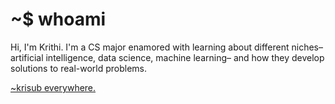# ~$ whoami

Hi, I'm Krithi. I'm a CS major enamored with learning about different niches– artificial intelligence, data science, machine learning– and how they develop solutions to real-world problems. 



[~krisub everywhere.](https://www.cs.utexas.edu/~krisub/)
